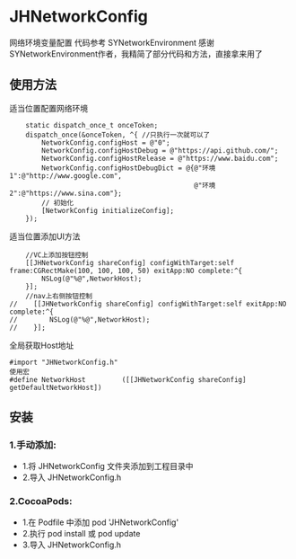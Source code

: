 # JHNetworkConfig
网络环境变量配置
代码参考 SYNetworkEnvironment 感谢SYNetworkEnvironment作者，我精简了部分代码和方法，直接拿来用了

##  使用方法
适当位置配置网络环境
```objc
    static dispatch_once_t onceToken;
    dispatch_once(&onceToken, ^{ //只执行一次就可以了
        NetworkConfig.configHost = @"0";
        NetworkConfig.configHostDebug = @"https://api.github.com/";
        NetworkConfig.configHostRelease = @"https://www.baidu.com";
        NetworkConfig.configHostDebugDict = @{@"环境1":@"http://www.google.com",
                                              @"环境2":@"https://www.sina.com"};
        // 初始化
        [NetworkConfig initializeConfig];
    });
```
适当位置添加UI方法
```objc
    //VC上添加按钮控制
    [[JHNetworkConfig shareConfig] configWithTarget:self frame:CGRectMake(100, 100, 100, 50) exitApp:NO complete:^{
        NSLog(@"%@",NetworkHost);
    }];
    //nav上右侧按钮控制
//    [[JHNetworkConfig shareConfig] configWithTarget:self exitApp:NO complete:^{
//        NSLog(@"%@",NetworkHost);
//    }];
```

全局获取Host地址
```objc
#import "JHNetworkConfig.h"
使用宏
#define NetworkHost         ([[JHNetworkConfig shareConfig] getDefaultNetworkHost])
```

##  安装
### 1.手动添加:<br>
*   1.将 JHNetworkConfig 文件夹添加到工程目录中<br>
*   2.导入 JHNetworkConfig.h

### 2.CocoaPods:<br>
*   1.在 Podfile 中添加 pod 'JHNetworkConfig'<br>
*   2.执行 pod install 或 pod update<br>
*   3.导入 JHNetworkConfig.h
 
